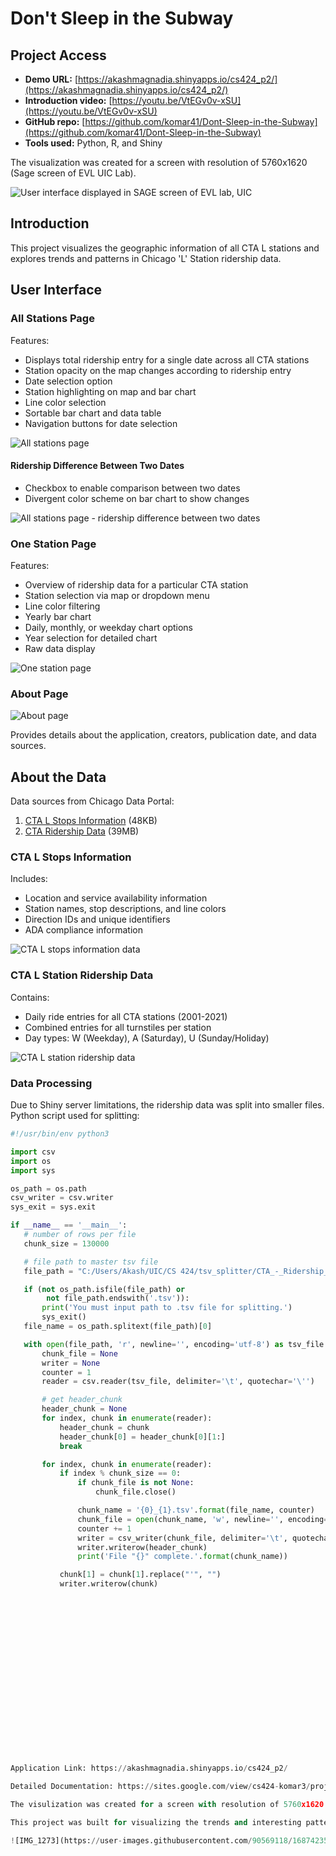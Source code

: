 # Don't Sleep in the Subway

## Project Access

- **Demo URL:** [https://akashmagnadia.shinyapps.io/cs424_p2/](https://akashmagnadia.shinyapps.io/cs424_p2/)
- **Introduction video:** [https://youtu.be/VtEGv0v-xSU](https://youtu.be/VtEGv0v-xSU)
- **GitHub repo:** [https://github.com/komar41/Dont-Sleep-in-the-Subway](https://github.com/komar41/Dont-Sleep-in-the-Subway)
- **Tools used:** Python, R, and Shiny

The visualization was created for a screen with resolution of 5760x1620 (Sage screen of EVL UIC Lab).

<p>
  <img src="https://komar41.github.io/assets/img/projects/dont_sleep_in_the_subway/sage.jpeg" alt="User interface displayed in SAGE screen of EVL lab, UIC">
</p>

## Introduction

This project visualizes the geographic information of all CTA L stations and explores trends and patterns in Chicago 'L' Station ridership data.

## User Interface

### All Stations Page

Features:
- Displays total ridership entry for a single date across all CTA stations
- Station opacity on the map changes according to ridership entry
- Date selection option
- Station highlighting on map and bar chart
- Line color selection
- Sortable bar chart and data table
- Navigation buttons for date selection

<p>
  <img src="https://komar41.github.io/assets/img/projects/dont_sleep_in_the_subway/overview/Overview%201.png" alt="All stations page">
</p>

#### Ridership Difference Between Two Dates

- Checkbox to enable comparison between two dates
- Divergent color scheme on bar chart to show changes

<p>
  <img src="https://komar41.github.io/assets/img/projects/dont_sleep_in_the_subway/overview/Overview%202.png" alt="All stations page - ridership difference between two dates">
</p>


### One Station Page

Features:
- Overview of ridership data for a particular CTA station
- Station selection via map or dropdown menu
- Line color filtering
- Yearly bar chart
- Daily, monthly, or weekday chart options
- Year selection for detailed chart
- Raw data display

<p>
  <img src="https://komar41.github.io/assets/img/projects/dont_sleep_in_the_subway/overview/Overview%203.png" alt="One station page">
</p>

### About Page

<p>
  <img src="https://komar41.github.io/assets/img/projects/dont_sleep_in_the_subway/overview/Overview%204.png" alt="About page">
</p>

Provides details about the application, creators, publication date, and data sources.

## About the Data

Data sources from Chicago Data Portal:

1. [CTA L Stops Information](https://data.cityofchicago.org/Transportation/CTA-System-Information-List-of-L-Stops/8pix-ypme) (48KB)
2. [CTA Ridership Data](https://data.cityofchicago.org/Transportation/CTA-Ridership-L-Station-Entries-Daily-Totals/5neh-572f) (39MB)

### CTA L Stops Information

Includes:
- Location and service availability information
- Station names, stop descriptions, and line colors
- Direction IDs and unique identifiers
- ADA compliance information

<p>
  <img src="https://komar41.github.io/assets/img/projects/dont_sleep_in_the_subway/data/Data%201.png" alt="CTA L stops information data">
</p>

### CTA L Station Ridership Data

Contains:
- Daily ride entries for all CTA stations (2001-2021)
- Combined entries for all turnstiles per station
- Day types: W (Weekday), A (Saturday), U (Sunday/Holiday)

<p>
  <img src="https://komar41.github.io/assets/img/projects/dont_sleep_in_the_subway/data/Data%202.png" alt="CTA L station ridership data">
</p>

### Data Processing

Due to Shiny server limitations, the ridership data was split into smaller files. Python script used for splitting:

```python
#!/usr/bin/env python3

import csv
import os
import sys

os_path = os.path
csv_writer = csv.writer
sys_exit = sys.exit

if __name__ == '__main__':
   # number of rows per file
   chunk_size = 130000

   # file path to master tsv file
   file_path = "C:/Users/Akash/UIC/CS 424/tsv_splitter/CTA_-_Ridership_-__L__Station_Entries_-_Daily_Totals.tsv"

   if (not os_path.isfile(file_path) or 
        not file_path.endswith('.tsv')):
       print('You must input path to .tsv file for splitting.')
       sys_exit()
   file_name = os_path.splitext(file_path)[0]

   with open(file_path, 'r', newline='', encoding='utf-8') as tsv_file:
       chunk_file = None
       writer = None
       counter = 1
       reader = csv.reader(tsv_file, delimiter='\t', quotechar='\'')

       # get header_chunk
       header_chunk = None
       for index, chunk in enumerate(reader):
           header_chunk = chunk
           header_chunk[0] = header_chunk[0][1:]
           break

       for index, chunk in enumerate(reader):
           if index % chunk_size == 0:
               if chunk_file is not None:
                   chunk_file.close()

               chunk_name = '{0}_{1}.tsv'.format(file_name, counter)
               chunk_file = open(chunk_name, 'w', newline='', encoding='utf-8')
               counter += 1
               writer = csv_writer(chunk_file, delimiter='\t', quotechar='\'')
               writer.writerow(header_chunk)
               print('File "{}" complete.'.format(chunk_name))

           chunk[1] = chunk[1].replace("'", "")
           writer.writerow(chunk)




















Application Link: https://akashmagnadia.shinyapps.io/cs424_p2/

Detailed Documentation: https://sites.google.com/view/cs424-komar3/project-2

The visulization was created for a screen with resolution of 5760x1620 (Sage screen of EVL UIC Lab). [For reference see picture below]

This project was built for visualizing the trends and interesting patterns in all Chicago 'L' Station ridership data over the years (2001-2021).

![IMG_1273](https://user-images.githubusercontent.com/90569118/168742352-4cb317f3-dbf4-456e-b3c7-d1a05a7c861c.jpg)
